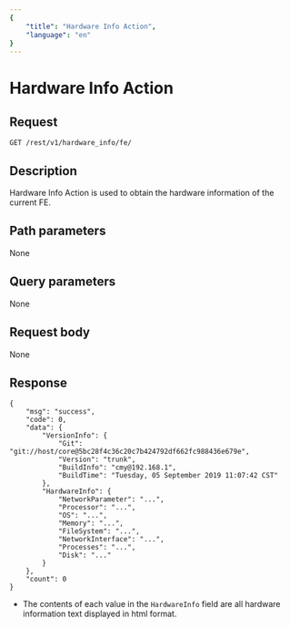```yaml
---
{
    "title": "Hardware Info Action",
    "language": "en"
}
---
```


<!-- 
Licensed to the Apache Software Foundation (ASF) under one
or more contributor license agreements.  See the NOTICE file
distributed with this work for additional information
regarding copyright ownership.  The ASF licenses this file
to you under the Apache License, Version 2.0 (the
"License"); you may not use this file except in compliance
with the License.  You may obtain a copy of the License at

  http://www.apache.org/licenses/LICENSE-2.0

Unless required by applicable law or agreed to in writing,
software distributed under the License is distributed on an
"AS IS" BASIS, WITHOUT WARRANTIES OR CONDITIONS OF ANY
KIND, either express or implied.  See the License for the
specific language governing permissions and limitations
under the License.
-->

# Hardware Info Action

## Request

```
GET /rest/v1/hardware_info/fe/
```

## Description

Hardware Info Action is used to obtain the hardware information of the current FE.
    
## Path parameters

None

## Query parameters

None

## Request body

None

## Response

```
{
	"msg": "success",
	"code": 0,
	"data": {
		"VersionInfo": {
			"Git": "git://host/core@5bc28f4c36c20c7b424792df662fc988436e679e",
			"Version": "trunk",
			"BuildInfo": "cmy@192.168.1",
			"BuildTime": "Tuesday, 05 September 2019 11:07:42 CST"
		},
		"HardwareInfo": {
			"NetworkParameter": "...",
			"Processor": "...",
			"OS": "...",
			"Memory": "...",
			"FileSystem": "...",
			"NetworkInterface": "...",
			"Processes": "...",
			"Disk": "..."
		}
	},
	"count": 0
}
```

* The contents of each value in the `HardwareInfo` field are all hardware information text displayed in html format.

